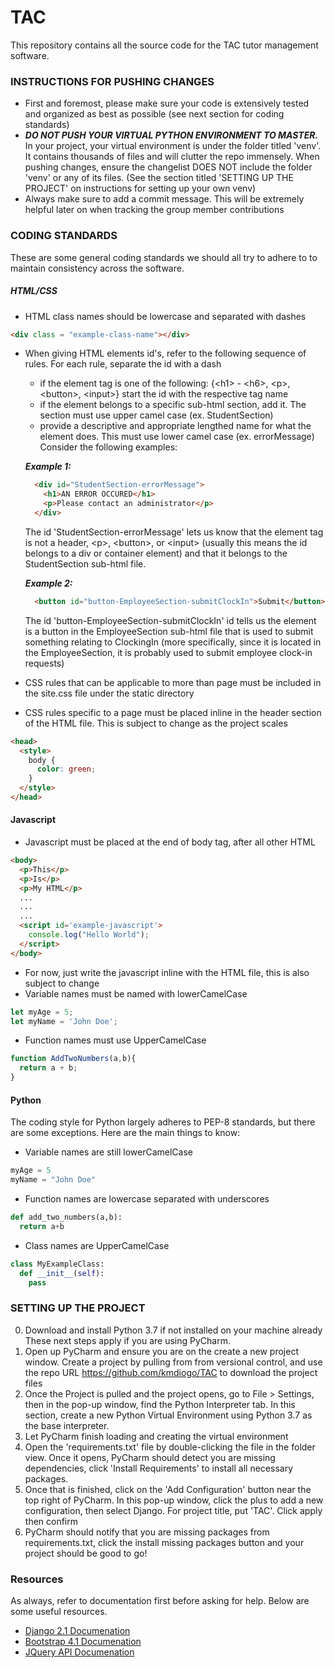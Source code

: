 # TAC
This repository contains all the source code for the TAC tutor management software.

### INSTRUCTIONS FOR PUSHING CHANGES
* First and foremost, please make sure your code is extensively tested and organized as best as possible (see next section for coding standards)
* ***DO NOT PUSH YOUR VIRTUAL PYTHON ENVIRONMENT TO MASTER.*** In your project, your virtual environment is under the folder titled 'venv'. It contains thousands of files and will clutter the repo immensely. When pushing changes, ensure the changelist DOES NOT include the folder 'venv' or any of its files. (See the section titled 'SETTING UP THE PROJECT' on instructions for setting up your own venv)
* Always make sure to add a commit message. This will be extremely helpful later on when tracking the group member contributions

### CODING STANDARDS
These are some general coding standards we should all try to adhere to to maintain consistency across the software.
##### HTML/CSS
* HTML class names should be lowercase and separated with dashes
```HTML
<div class = "example-class-name"></div>
```
* When giving HTML elements id's, refer to the following sequence of rules. For each rule, separate the id with a dash
  - if the element tag is one of the following: 
    {\<h1\> - \<h6\>, \<p\>, \<button\>, \<input\>}
    start the id with the respective tag name
  - if the element belongs to a specific sub-html section, add it. The section must use upper camel case (ex. StudentSection)
  - provide a descriptive and appropriate lengthed name for what the element does. This must use lower camel case (ex. errorMessage)
  Consider the following examples:
  
  ***Example 1:***
  ```HTML
    <div id="StudentSection-errorMessage">
      <h1>AN ERROR OCCURED</h1>
      <p>Please contact an administrator</p>
    </div>
  ```
  The id 'StudentSection-errorMessage' lets us know that the element tag is not a header, \<p\>, \<button\>, or \<input\> (usually this means the   id belongs to a div or container element) and that it belongs to the StudentSection sub-html file.
  
  ***Example 2:***
  ```HTML
    <button id="button-EmployeeSection-submitClockIn">Submit</button>
  ```
  The id 'button-EmployeeSection-submitClockIn' id tells us the element is a button in the EmployeeSection sub-html file that is used     to submit something relating to ClockingIn (more specifically, since it is located in the EmployeeSection, it is probably used to       submit employee clock-in requests)
* CSS rules that can be applicable to more than page must be included in the site.css file under the static directory
* CSS rules specific to a page must be placed inline in the header section of the HTML file. This is subject to change as the project scales
```HTML
<head>
  <style>
    body {
      color: green;
    }
  </style>
</head>
```
#### Javascript
* Javascript must be placed at the end of body tag, after all other HTML
```HTML
<body>
  <p>This</p>
  <p>Is</p>
  <p>My HTML</p>
  ...
  ...
  ...
  <script id='example-javascript'>
    console.log("Hello World");
  </script>
</body>
```
* For now, just write the javascript inline with the HTML file, this is also subject to change
* Variable names must be named with lowerCamelCase
```Javascript
let myAge = 5;
let myName = 'John Doe';
```
* Function names must use UpperCamelCase
```Javascript
function AddTwoNumbers(a,b){
  return a + b;
}
```

#### Python
The coding style for Python largely adheres to PEP-8 standards, but there are some exceptions. Here are the main things to know:
* Variable names are still lowerCamelCase
```Python
myAge = 5
myName = "John Doe"
```
* Function names are lowercase separated with underscores
```Python
def add_two_numbers(a,b):
  return a+b
```
* Class names are UpperCamelCase
```Python
class MyExampleClass:
  def __init__(self):
    pass
```

### SETTING UP THE PROJECT
0. Download and install Python 3.7 if not installed on your machine already
These next steps apply if you are using PyCharm.
1. Open up PyCharm and ensure you are on the create a new project window. Create a project by pulling from from versional control, and use the repo URL https://github.com/kmdiogo/TAC to download the project files
2. Once the Project is pulled and the project opens, go to File > Settings, then in the pop-up window, find the Python Interpreter tab. In this section, create a new Python Virtual Environment using Python 3.7 as the base interpreter.
3. Let PyCharm finish loading and creating the virtual environment
4. Open the 'requirements.txt' file by double-clicking the file in the folder view. Once it opens, PyCharm should detect you are missing dependencies, click 'Install Requirements' to install all necessary packages.
5. Once that is finished, click on the 'Add Configuration' button near the top right of PyCharm. In this pop-up window, click the plus to add a new configuration, then select Django. For project title, put 'TAC'. Click apply then confirm
6. PyCharm should notify that you are missing packages from requirements.txt, click the install missing packages button and your project should be good to go!


### Resources
As always, refer to documentation first before asking for help. Below are some useful resources.
* [Django 2.1 Documenation](https://docs.djangoproject.com/en/2.1/)
* [Bootstrap 4.1 Documenation](https://getbootstrap.com/docs/4.1/getting-started/introduction/)
* [JQuery API Documenation](https://api.jquery.com/)
